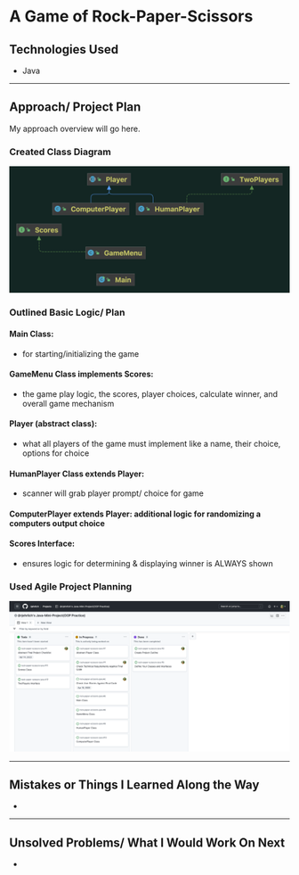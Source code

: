 # A Game of Rock-Paper-Scissors

## Technologies Used
* Java

***
## Approach/ Project Plan 
My approach overview will go here.

### Created Class Diagram

![](src/rpsdiagram.png)


### Outlined Basic Logic/ Plan
#### Main Class: 
  * for starting/initializing the game
#### GameMenu Class implements Scores: 
  * the game play logic, the scores, player choices, calculate winner, and overall game mechanism
#### Player (abstract class): 
  * what all players of the game must implement like a name, their choice, options for choice 
#### HumanPlayer Class extends Player: 
  * scanner will grab player prompt/ choice for game
#### ComputerPlayer extends Player: additional logic for randomizing a computers output choice
#### Scores Interface: 
  * ensures logic for determining & displaying winner is ALWAYS shown


### Used Agile Project Planning
![](src/kanban.png)


***
## Mistakes or Things I Learned Along the Way
* 

***
## Unsolved Problems/ What I Would Work On Next
* 